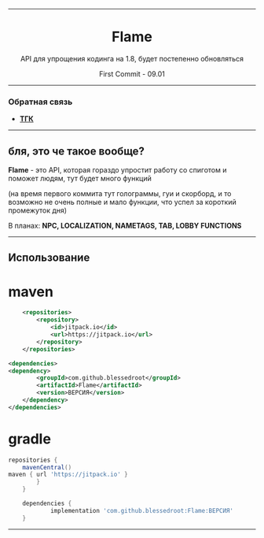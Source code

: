 <div align="center">

---

# Flame

API для упрощения кодинга на 1.8, будет постепенно обновляться <p>
First Commit - 09.01
<br>

---
</div>

### Обратная связь

+ **[ТГК](https://t.me/playboyjava)**

---

## бля, это че такое вообще?

**Flame** - это API, которая гораздо упростит работу со спиготом и поможет людям, тут будет много функций <p>
(на время первого коммита тут голограммы, гуи и скорборд, и то возможно не очень полные и мало функции, что успел за короткий промежуток дня) <p>
В планах: **NPC, LOCALIZATION, NAMETAGS, TAB, LOBBY FUNCTIONS**

---

## Использование

# maven

```xml
	<repositories>
		<repository>
		    <id>jitpack.io</id>
		    <url>https://jitpack.io</url>
		</repository>
	</repositories>
```

```xml
<dependencies>
<dependency>
	    <groupId>com.github.blessedroot</groupId>
	    <artifactId>Flame</artifactId>
	    <version>ВЕРСИЯ</version>
	</dependency>
</dependencies>
```

# gradle

```gradle
repositories {
	mavenCentral()
maven { url 'https://jitpack.io' }
		}
	}
```

```gradle
	dependencies {
	        implementation 'com.github.blessedroot:Flame:ВЕРСИЯ'
	}
```

---
